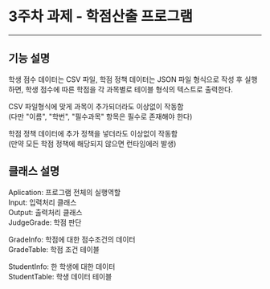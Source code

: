 # 3주차 과제 - 학점산출 프로그램
---
## 기능 설명
학생 점수 데이터는 CSV 파일, 학점 정책 데이터는 JSON 파일 형식으로 작성 후 실행하면, 학생 점수에 따른 학점을 각 과목별로 테이블 형식의 텍스트로 출력한다.

CSV 파일형식에 맞게 과목이 추가되더라도 이상없이 작동함\
(다만 "이름", "학번", "필수과목" 항목은 필수로 존재해야 한다)

학점 정책 데이터에 추가 정책을 넣더라도 이상없이 작동함\
(만약 모든 학점 정책에 해당되지 않으면 런타임에러 발생)

## 클래스 설명

Aplication: 프로그램 전체의 실행역할\
Input: 입력처리 클래스\
Output: 출력처리 클래스\
JudgeGrade: 학점 판단

GradeInfo: 학점에 대한 점수조건의 데이터\
GradeTable: 학점 조건 테이블

StudentInfo: 한 학생에 대한 데이터\
StudentTable: 학생 데이터 테이블

